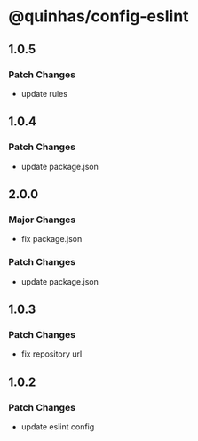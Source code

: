 # @quinhas/config-eslint

## 1.0.5

### Patch Changes

- update rules

## 1.0.4

### Patch Changes

- update package.json

## 2.0.0

### Major Changes

- fix package.json

### Patch Changes

- update package.json

## 1.0.3

### Patch Changes

- fix repository url

## 1.0.2

### Patch Changes

- update eslint config
